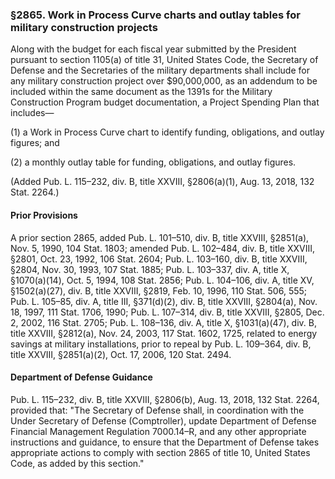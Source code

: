 ### §2865. Work in Process Curve charts and outlay tables for military construction projects ###

Along with the budget for each fiscal year submitted by the President pursuant to section 1105(a) of title 31, United States Code, the Secretary of Defense and the Secretaries of the military departments shall include for any military construction project over $90,000,000, as an addendum to be included within the same document as the 1391s for the Military Construction Program budget documentation, a Project Spending Plan that includes—

(1) a Work in Process Curve chart to identify funding, obligations, and outlay figures; and

(2) a monthly outlay table for funding, obligations, and outlay figures.

(Added Pub. L. 115–232, div. B, title XXVIII, §2806(a)(1), Aug. 13, 2018, 132 Stat. 2264.)

#### Prior Provisions ####

A prior section 2865, added Pub. L. 101–510, div. B, title XXVIII, §2851(a), Nov. 5, 1990, 104 Stat. 1803; amended Pub. L. 102–484, div. B, title XXVIII, §2801, Oct. 23, 1992, 106 Stat. 2604; Pub. L. 103–160, div. B, title XXVIII, §2804, Nov. 30, 1993, 107 Stat. 1885; Pub. L. 103–337, div. A, title X, §1070(a)(14), Oct. 5, 1994, 108 Stat. 2856; Pub. L. 104–106, div. A, title XV, §1502(a)(27), div. B, title XXVIII, §2819, Feb. 10, 1996, 110 Stat. 506, 555; Pub. L. 105–85, div. A, title III, §371(d)(2), div. B, title XXVIII, §2804(a), Nov. 18, 1997, 111 Stat. 1706, 1990; Pub. L. 107–314, div. B, title XXVIII, §2805, Dec. 2, 2002, 116 Stat. 2705; Pub. L. 108–136, div. A, title X, §1031(a)(47), div. B, title XXVIII, §2812(a), Nov. 24, 2003, 117 Stat. 1602, 1725, related to energy savings at military installations, prior to repeal by Pub. L. 109–364, div. B, title XXVIII, §2851(a)(2), Oct. 17, 2006, 120 Stat. 2494.

#### Department of Defense Guidance ####

Pub. L. 115–232, div. B, title XXVIII, §2806(b), Aug. 13, 2018, 132 Stat. 2264, provided that: "The Secretary of Defense shall, in coordination with the Under Secretary of Defense (Comptroller), update Department of Defense Financial Management Regulation 7000.14–R, and any other appropriate instructions and guidance, to ensure that the Department of Defense takes appropriate actions to comply with section 2865 of title 10, United States Code, as added by this section."
